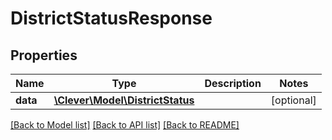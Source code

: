 # DistrictStatusResponse

## Properties
Name | Type | Description | Notes
------------ | ------------- | ------------- | -------------
**data** | [**\Clever\Model\DistrictStatus**](DistrictStatus.md) |  | [optional] 

[[Back to Model list]](../README.md#documentation-for-models) [[Back to API list]](../README.md#documentation-for-api-endpoints) [[Back to README]](../README.md)


